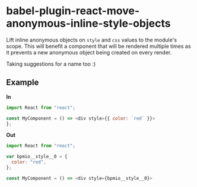 # babel-plugin-react-move-anonymous-inline-style-objects

Lift inline anonymous objects on `style` and `css` values to the module's scope. This will benefit a component that will be rendered multiple times as it prevents a new anonymous object being created on every render.

Taking suggestions for a name too :)

## Example

**In**

```js
import React from "react";

const MyComponent = () => <div style={{ color: `red` }}>
};
```

**Out**

```js
import React from "react";

var bpmio__style__0 = {
  color: "red",
};

const MyComponent = () => <div style={bpmio__style__0}>
```